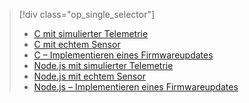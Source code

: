 > [!div class="op_single_selector"]
> * [C mit simulierter Telemetrie](../articles/iot-suite/iot-suite-raspberry-pi-kit-c-get-started-simulator.md)
> * [C mit echtem Sensor](../articles/iot-suite/iot-suite-raspberry-pi-kit-c-get-started-basic.md)
> * [C – Implementieren eines Firmwareupdates](../articles/iot-suite/iot-suite-raspberry-pi-kit-c-get-started-advanced.md)
> * [Node.js mit simulierter Telemetrie](../articles/iot-suite/iot-suite-raspberry-pi-kit-node-get-started-simulator.md)
> * [Node.js mit echtem Sensor](../articles/iot-suite/iot-suite-raspberry-pi-kit-node-get-started-basic.md)
> * [Node.js – Implementieren eines Firmwareupdates](../articles/iot-suite/iot-suite-raspberry-pi-kit-node-get-started-advanced.md)
